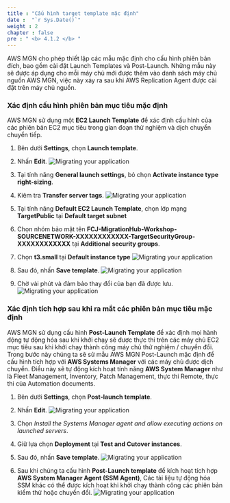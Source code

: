 ```yaml
---
title : "Cấu hình target template mặc định"
date :  "`r Sys.Date()`" 
weight : 2
chapter : false
pre : " <b> 4.1.2 </b> "
---
```

AWS MGN cho phép thiết lập các mẫu mặc định cho cấu hình phiên bản đích, bao gồm cài đặt Launch Templates và Post-Launch. Những mẫu này sẽ được áp dụng cho mỗi máy chủ mới được thêm vào danh sách máy chủ nguồn AWS MGN, việc này xảy ra sau khi AWS Replication Agent được cài đặt trên máy chủ nguồn.
### Xác định cấu hình phiên bản mục tiêu mặc định
AWS MGN sử dụng một **EC2 Launch Template** để xác định cấu hình của các phiên bản EC2 mục tiêu trong gian đoạn thử nghiệm và dịch chuyển chuyển tiếp.
1. Bên dưới **Settings**, chọn **Launch template**.
2. Nhấn **Edit**.
![Migrating your application](/images/4.migrateinfra/4.1migrateapp/4.1.2defaulttemplate/4.1.2.1defaulttemplate.png?width=90pc)

3. Tại tính năng **General launch settings**, bỏ chọn **Activate instance type right-sizing**.
4. Kiêm tra **Transfer server tags**.
![Migrating your application](/images/4.migrateinfra/4.1migrateapp/4.1.2defaulttemplate/4.1.2.2defaulttemplate.png?width=90pc)

5. Tại tính năng **Default EC2 Launch Template**, chọn lớp mạng **TargetPublic** tại **Default target subnet**
6. Chọn nhóm bảo mật tên **FCJ-MigrationHub-Workshop-SOURCENETWORK-XXXXXXXXXXXX-TargetSecurityGroup-XXXXXXXXXXXX** tại **Additional security groups**.
7. Chọn **t3.small** tại **Default instance type**
![Migrating your application](/images/4.migrateinfra/4.1migrateapp/4.1.2defaulttemplate/4.1.2.3defaulttemplate.png?width=90pc)

8. Sau đó, nhấn **Save template**.
![Migrating your application](/images/4.migrateinfra/4.1migrateapp/4.1.2defaulttemplate/4.1.2.4defaulttemplate.png?width=90pc)

9. Chờ vài phút và đảm bảo thay đổi của bạn đã được lưu.
![Migrating your application](/images/4.migrateinfra/4.1migrateapp/4.1.2defaulttemplate/4.1.2.5defaulttemplate.png?width=90pc)


### Xác định tích hợp sau khi ra mắt các phiên bản mục tiêu mặc định
AWS MGN sử dụng cấu hình **Post-Launch Template** để xác định mọi hành động tự động hóa sau khi khởi chạy sẽ được thực thi trên các máy chủ EC2 mục tiêu sau khi khởi chạy thành công máy chủ thử nghiệm / chuyển đổi. Trong bước này chúng ta sẽ sử mẫu AWS MGN Post-Launch mặc định để cấu hình tích hợp với **AWS Systems Manager** với các máy chủ được dịch chuyển. Điều này sẽ tự động kích hoạt tính năng **AWS System Manager** như là Fleet Management, Inventory, Patch Management, thực thi Remote, thực thi của Automation documents. 
1. Bên dưới **Settings**, chọn **Post-launch template**.
2. Nhấn **Edit**.
![Migrating your application](/images/4.migrateinfra/4.1migrateapp/4.1.2defaulttemplate/4.1.2.6defaulttemplate.png?width=90pc)

3. Chọn *Install the Systems Manager agent and allow executing actions on launched servers*.
4. Giữ lựa chọn **Deployment** tại **Test and Cutover instances**.
5. Sau đó, nhấn **Save template**.
![Migrating your application](/images/4.migrateinfra/4.1migrateapp/4.1.2defaulttemplate/4.1.2.7defaulttemplate.png?width=90pc)

6. Sau khi chúng ta cấu hình **Post-Launch template** để kích hoạt tích hợp **AWS System Manager Agent (SSM Agent)**, Các tài liệu tự động hóa SSM khác có thể được kích hoạt khi khởi chạy thành công các phiên bản kiểm thử hoặc chuyển đổi.
![Migrating your application](/images/4.migrateinfra/4.1migrateapp/4.1.2defaulttemplate/4.1.2.8defaulttemplate.png?width=90pc)
